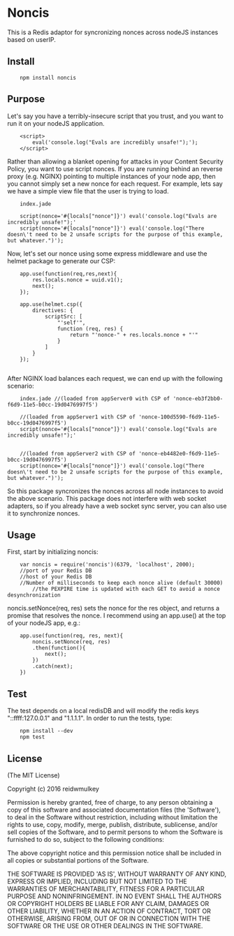 # Noncis

This is a Redis adaptor for syncronizing nonces across nodeJS instances based on userIP.

Install
-----------------
```
	npm install noncis
```

Purpose
---------

Let's say you have a terribly-insecure script that you trust, and you want to run it on your nodeJS application.

```
	<script>
		eval('console.log("Evals are incredibly unsafe!");');
	</script>
```

Rather than allowing a blanket opening for attacks in your Content Security Policy, you want to use script nonces. If you are running behind an reverse proxy (e.g. NGINX) pointing to multiple instances of your node app, then you cannot simply set a new nonce for each request. For example, lets say we have a simple view file that the user is trying to load.

```
	index.jade

	script(nonce='#{locals["nonce"]}') eval('console.log("Evals are incredibly unsafe!");'
	script(nonce='#{locals["nonce"]}') eval('console.log("There doesn\'t need to be 2 unsafe scripts for the purpose of this example, but whatever.")');
```

Now, let's set our nonce using some express middleware and use the helmet package to generate our CSP:
```
	app.use(function(req,res,next){
	 	res.locals.nonce = uuid.v1();
	 	next();
	});

	app.use(helmet.csp({
		directives: {
			scriptSrc: [
				"'self'",
				function (req, res) {
					return "'nonce-" + res.locals.nonce + "'"  
				}
			]
		}
	});
			
```

After NGINX load balances each request, we can end up with the following scenario:

```
	index.jade //(loaded from appServer0 with CSP of 'nonce-eb3f2bb0-f6d9-11e5-b0cc-19d0476997f5')

	//(loaded from appServer1 with CSP of 'nonce-100d5590-f6d9-11e5-b0cc-19d0476997f5')
	script(nonce='#{locals["nonce"]}') eval('console.log("Evals are incredibly unsafe!");'


	//(loaded from appServer2 with CSP of 'nonce-eb4482e0-f6d9-11e5-b0cc-19d0476997f5')
	script(nonce='#{locals["nonce"]}') eval('console.log("There doesn\'t need to be 2 unsafe scripts for the purpose of this example, but whatever.")');
```
So this package syncronizes the nonces across all node instances to avoid the above scenario. This package does not interfere with web socket adapters, so if you already have a web socket sync server, you can also use it to synchronize nonces.

Usage
-------

First, start by initializing noncis:

```
	var noncis = require('noncis')(6379, 'localhost', 2000);
	//port of your Redis DB
	//host of your Redis DB
	//Number of milliseconds to keep each nonce alive (default 30000)
		//the PEXPIRE time is updated with each GET to avoid a nonce desynchronization
```

noncis.setNonce(req, res) sets the nonce for the res object, and returns a promise that resolves the nonce. I recommend using an app.use() at the top of your nodeJS app, e.g.:
```
	app.use(function(req, res, next){
		noncis.setNonce(req, res)
		.then(function(){
			next();
		})
		.catch(next);
	})
```   

Test
-----
The test depends on a local redisDB and will modify the redis keys "::ffff:127.0.0.1" and "1.1.1.1". In order to run the tests, type:
```
	npm install --dev
	npm test
```

License
--------
(The MIT License)

Copyright (c) 2016 reidwmulkey

Permission is hereby granted, free of charge, to any person obtaining a copy of this software and associated documentation files (the 'Software'), to deal in the Software without restriction, including without limitation the rights to use, copy, modify, merge, publish, distribute, sublicense, and/or sell copies of the Software, and to permit persons to whom the Software is furnished to do so, subject to the following conditions:

The above copyright notice and this permission notice shall be included in all copies or substantial portions of the Software.

THE SOFTWARE IS PROVIDED 'AS IS', WITHOUT WARRANTY OF ANY KIND, EXPRESS OR IMPLIED, INCLUDING BUT NOT LIMITED TO THE WARRANTIES OF MERCHANTABILITY, FITNESS FOR A PARTICULAR PURPOSE AND NONINFRINGEMENT. IN NO EVENT SHALL THE AUTHORS OR COPYRIGHT HOLDERS BE LIABLE FOR ANY CLAIM, DAMAGES OR OTHER LIABILITY, WHETHER IN AN ACTION OF CONTRACT, TORT OR OTHERWISE, ARISING FROM, OUT OF OR IN CONNECTION WITH THE SOFTWARE OR THE USE OR OTHER DEALINGS IN THE SOFTWARE.